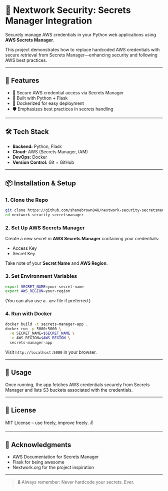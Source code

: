 # 🔐 Nextwork Security: Secrets Manager Integration

Securely manage AWS credentials in your Python web applications using **AWS Secrets Manager**.

This project demonstrates how to replace hardcoded AWS credentials with secure retrieval from Secrets Manager—enhancing security and following AWS best practices.

---

## 🚀 Features

- 🔑 Secure AWS credential access via Secrets Manager
- 🐍 Built with Python + Flask
- 🐳 Dockerized for easy deployment
- 🛡️ Emphasizes best practices in secrets handling

---

## 🛠️ Tech Stack

- **Backend:** Python, Flask  
- **Cloud:** AWS (Secrets Manager, IAM)  
- **DevOps:** Docker  
- **Version Control:** Git + GitHub

---

## 📦 Installation & Setup

### 1. Clone the Repo

```bash
git clone https://github.com/shanebrown848/nextwork-security-secretsmanager.git
cd nextwork-security-secretsmanager
````

### 2. Set Up AWS Secrets Manager

Create a new secret in **AWS Secrets Manager** containing your credentials:

* Access Key
* Secret Key

Take note of your **Secret Name** and **AWS Region**.

### 3. Set Environment Variables

```bash
export SECRET_NAME=your-secret-name
export AWS_REGION=your-region
```

(You can also use a `.env` file if preferred.)

### 4. Run with Docker

```bash
docker build -t secrets-manager-app .
docker run -p 5000:5000 \
  -e SECRET_NAME=$SECRET_NAME \
  -e AWS_REGION=$AWS_REGION \
  secrets-manager-app
```

Visit `http://localhost:5000` in your browser.

---

## 🧪 Usage

Once running, the app fetches AWS credentials securely from Secrets Manager and lists S3 buckets associated with the credentials.


---

## 📜 License

MIT License – use freely, improve freely. ✌️

---

## 🙏 Acknowledgments

* AWS Documentation for Secrets Manager
* Flask for being awesome
* Nextwork.org for the project inspiration

---

> 🔒 Always remember: Never hardcode your secrets. Ever.

